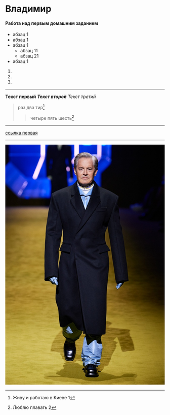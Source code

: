 # Владимир 
#### Работа над первым домашним заданием

* абзац 1
* абзац 1
* абзац 1   
    * абзац 11
    * абзац 21
* абзац 1


1.
2.
3.

---

__Текст первый__
___Текст второй___
_Текст третий_


> раз два тир[^1]
>>четыре пять шесть[^2]

___

[ссылка первая](platform.web-academy.com.ua/topic/home-work-13/)

___
[^1]: Живу и работаю в Киеве 1
[^2]: Люблю плавать 2

![картинка1](img/1.jpg)